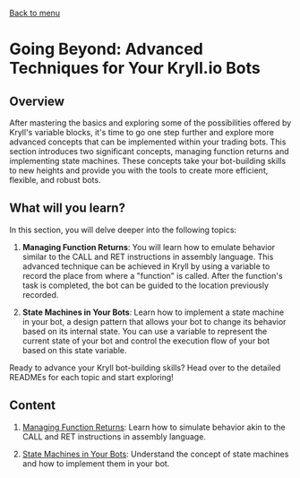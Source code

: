 [Back to menu](../README.md)

# Going Beyond: Advanced Techniques for Your Kryll.io Bots

## Overview

After mastering the basics and exploring some of the possibilities offered by Kryll's variable blocks, it's time to go one step further and explore more advanced concepts that can be implemented within your trading bots. This section introduces two significant concepts, managing function returns and implementing state machines. These concepts take your bot-building skills to new heights and provide you with the tools to create more efficient, flexible, and robust bots.

## What will you learn?

In this section, you will delve deeper into the following topics:

1. **Managing Function Returns**: You will learn how to emulate behavior similar to the CALL and RET instructions in assembly language. This advanced technique can be achieved in Kryll by using a variable to record the place from where a "function" is called. After the function's task is completed, the bot can be guided to the location previously recorded.

2. **State Machines in Your Bots**: Learn how to implement a state machine in your bot, a design pattern that allows your bot to change its behavior based on its internal state. You can use a variable to represent the current state of your bot and control the execution flow of your bot based on this state variable.

Ready to advance your Kryll bot-building skills? Head over to the detailed READMEs for each topic and start exploring!

## Content

1. [Managing Function Returns](./Return%20value%20in%20function/README.md): Learn how to simulate behavior akin to the CALL and RET instructions in assembly language.

2. [State Machines in Your Bots](./State%20Machine/README.md): Understand the concept of state machines and how to implement them in your bot.
